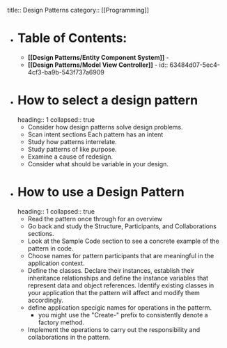 title:: Design Patterns
category:: [[Programming]]

- # Table of Contents:
	- **[[Design Patterns/Entity Component System]]** -
	- **[[Design Patterns/Model View Controller]]** -
	  id:: 63484d07-5ec4-4cf3-ba9b-543f737a6909
- # How to select a design pattern
  heading:: 1
  collapsed:: true
	- Consider how design patterns solve design problems.
	- Scan intent sections Each pattern has an intent
	- Study how patterns interrelate.
	- Study patterns of like purpose.
	- Examine a cause of redesign.
	- Consider what should be variable in your design.
- # How to use a Design Pattern
  heading:: 1
  collapsed:: true
	- Read the pattern once through for an overview
	- Go back and study the Structure, Participants, and Collaborations sections.
	- Look at the Sample Code section to see a concrete example of the pattern in code.
	- Choose names for pattern participants that are meaningful in the application context.
	- Define the classes. Declare their instances, establish their inheritance relationships and define the instance variables that represent data and object references. Identify existing classes in your application that the pattern will affect and modify them accordingly.
	- define application specigic names for operations in the patterm.
		- you might use the "Create-" prefix to consistently denote a factory method.
	- Implement the operations to carry out the responsibility and collaborations in the pattern.